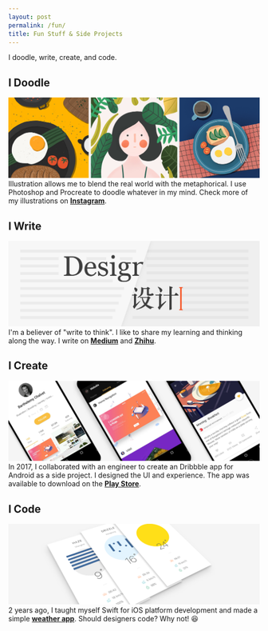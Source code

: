 ```yaml
---
layout: post
permalink: /fun/
title: Fun Stuff & Side Projects
---
```


I doodle, write, create, and code.

## I Doodle
![image](/imgs/passion/illustration.jpg)
Illustration allows me to blend the real world with the metaphorical. I use Photoshop and Procreate to doodle whatever in my mind. Check more of my illustrations on **[Instagram](https://www.instagram.com/o_mhmh_o/)**.

## I Write
![image](/imgs/passion/writing.jpg)
I'm a believer of "write to think". I like to share my learning and thinking along the way. I write on **[Medium](https://medium.com/@melodiezhang)** and **[Zhihu](https://www.zhihu.com/people/melodiezhang)**.

## I Create
![image](/imgs/passion/dribbble.jpg)
In 2017, I collaborated with an engineer to create an Dribbble app for Android as a side project. I designed the UI and experience. The app was available to download on the **[Play Store]()**.

## I Code
![image](/imgs/passion/weather.jpg)
2 years ago, I taught myself Swift for iOS platform development and made a simple **[weather app](https://github.com/MelodieZhang/Swift-weather)**. Should designers code? Why not! 😆
